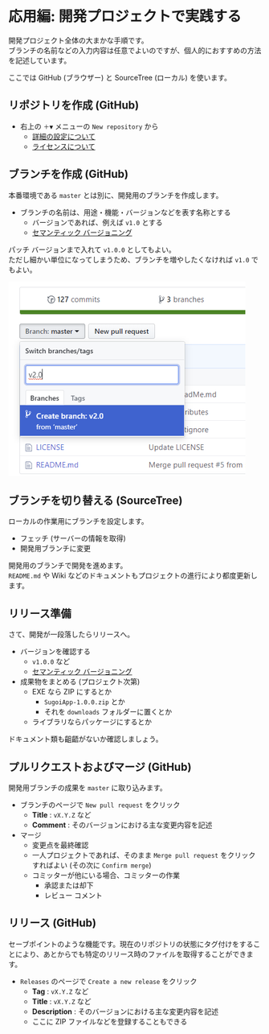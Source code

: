 # 応用編: 開発プロジェクトで実践する
開発プロジェクト全体の大まかな手順です。  
ブランチの名前などの入力内容は任意でよいのですが、個人的におすすめの方法を記述しています。

ここでは GitHub (ブラウザー) と SourceTree (ローカル) を使います。

## リポジトリを作成 (GitHub)
- 右上の `＋▼` メニューの `New repository` から
  - [詳細の設定について](Repos.md)
  - [ライセンスについて](../OSS)

## ブランチを作成 (GitHub)
本番環境である `master` とは別に、開発用のブランチを作成します。
- ブランチの名前は、用途・機能・バージョンなどを表す名称とする
  - バージョンであれば、例えば `v1.0` とする
  - [セマンティック バージョニング](https://semver.org/lang/ja/)

パッチ バージョンまで入れて `v1.0.0` としてもよい。  
ただし細かい単位になってしまうため、ブランチを増やしたくなければ `v1.0` でもよい。

![](Create-Branch.png)

## ブランチを切り替える (SourceTree)
ローカルの作業用にブランチを設定します。
- フェッチ (サーバーの情報を取得)
- 開発用ブランチに変更

開発用のブランチで開発を進めます。  
`README.md` や Wiki などのドキュメントもプロジェクトの進行により都度更新します。

## リリース準備
さて、開発が一段落したらリリースへ。
- バージョンを確認する
  - `v1.0.0` など
  - [セマンティック バージョニング](https://semver.org/lang/ja/)
- 成果物をまとめる (プロジェクト次第)
  - EXE なら ZIP にするとか
    - `SugoiApp-1.0.0.zip` とか
    - それを `downloads` フォルダーに置くとか
  - ライブラリならパッケージにするとか

ドキュメント類も齟齬がないか確認しましょう。

## プルリクエストおよびマージ (GitHub)
開発用ブランチの成果を `master` に取り込みます。
- ブランチのページで `New pull request` をクリック
  - **Title** : `vX.Y.Z` など
  - **Comment** : そのバージョンにおける主な変更内容を記述
- マージ
  - 変更点を最終確認
  - 一人プロジェクトであれば、そのまま `Merge pull request` をクリックすればよい (その次に `Confirm merge`)
  - コミッターが他にいる場合、コミッターの作業
    - 承認または却下
	- レビュー コメント

## リリース (GitHub)
セーブポイントのような機能です。現在のリポジトリの状態にタグ付けをすることにより、あとからでも特定のリリース時のファイルを取得することができます。
- `Releases` のページで `Create a new release` をクリック
  - **Tag** : `vX.Y.Z` など
  - **Title** : `vX.Y.Z` など
  - **Description** : そのバージョンにおける主な変更内容を記述
  - ここに ZIP ファイルなどを登録することもできる
